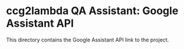 # ccg2lambda QA Assistant: Google Assistant API

This directory contains the Google Assistant API link to the project.
